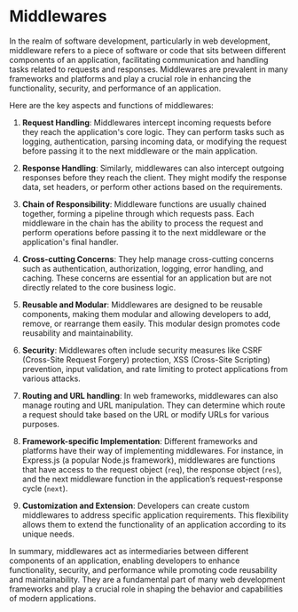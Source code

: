 # Middlewares

In the realm of software development, particularly in web development, middleware refers to a piece of software or code that sits between different components of an application, facilitating communication and handling tasks related to requests and responses. Middlewares are prevalent in many frameworks and platforms and play a crucial role in enhancing the functionality, security, and performance of an application.

Here are the key aspects and functions of middlewares:

1. **Request Handling**: Middlewares intercept incoming requests before they reach the application's core logic. They can perform tasks such as logging, authentication, parsing incoming data, or modifying the request before passing it to the next middleware or the main application.

2. **Response Handling**: Similarly, middlewares can also intercept outgoing responses before they reach the client. They might modify the response data, set headers, or perform other actions based on the requirements.

3. **Chain of Responsibility**: Middleware functions are usually chained together, forming a pipeline through which requests pass. Each middleware in the chain has the ability to process the request and perform operations before passing it to the next middleware or the application's final handler.

4. **Cross-cutting Concerns**: They help manage cross-cutting concerns such as authentication, authorization, logging, error handling, and caching. These concerns are essential for an application but are not directly related to the core business logic.

5. **Reusable and Modular**: Middlewares are designed to be reusable components, making them modular and allowing developers to add, remove, or rearrange them easily. This modular design promotes code reusability and maintainability.

6. **Security**: Middlewares often include security measures like CSRF (Cross-Site Request Forgery) protection, XSS (Cross-Site Scripting) prevention, input validation, and rate limiting to protect applications from various attacks.

7. **Routing and URL handling**: In web frameworks, middlewares can also manage routing and URL manipulation. They can determine which route a request should take based on the URL or modify URLs for various purposes.

8. **Framework-specific Implementation**: Different frameworks and platforms have their way of implementing middlewares. For instance, in Express.js (a popular Node.js framework), middlewares are functions that have access to the request object (`req`), the response object (`res`), and the next middleware function in the application’s request-response cycle (`next`).

9. **Customization and Extension**: Developers can create custom middlewares to address specific application requirements. This flexibility allows them to extend the functionality of an application according to its unique needs.

In summary, middlewares act as intermediaries between different components of an application, enabling developers to enhance functionality, security, and performance while promoting code reusability and maintainability. They are a fundamental part of many web development frameworks and play a crucial role in shaping the behavior and capabilities of modern applications.